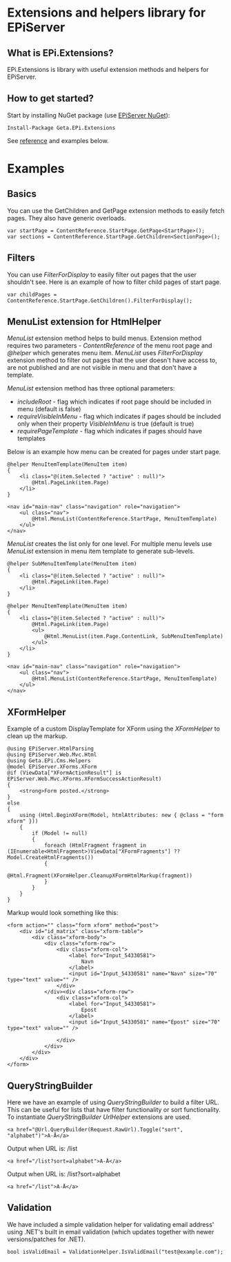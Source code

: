 Extensions and helpers library for EPiServer
==============

## What is EPi.Extensions?

EPi.Extensions is library with useful extension methods and helpers for EPiServer.

## How to get started?

Start by installing NuGet package (use [EPiServer NuGet](http://nuget.episerver.com/)):

    Install-Package Geta.EPi.Extensions

See [reference](http://geta.github.io/EPi.Extensions/) and examples below.

# Examples

## Basics

You can use the GetChildren and GetPage extension methods to easily fetch pages. They also have generic overloads.

    var startPage = ContentReference.StartPage.GetPage<StartPage>();
    var sections = ContentReference.StartPage.GetChildren<SectionPage>();

## Filters

You can use _FilterForDisplay_ to easily filter out pages that the user shouldn't see. Here is an example of how to filter child pages of start page.

    var childPages = ContentReference.StartPage.GetChildren().FilterForDisplay();


## MenuList extension for HtmlHelper

_MenuList_ extension method helps to build menus. Extension method requires two parameters - _ContentReference_ of the menu root page and _@helper_ which generates menu item. _MenuList_ uses _FilterForDisplay_ extension method to filter out pages that the user doesn't have access to, are not published and are not visible in menu and that don't have a template.

_MenuList_ extension method has three optional parameters:
- _includeRoot_ - flag which indicates if root page should be included in menu (default is false)
- _requireVisibleInMenu_ - flag which indicates if pages should be included only when their property _VisibleInMenu_ is true (default is true)
- _requirePageTemplate_ - flag which indicates if pages should have templates

Below is an example how menu can be created for pages under start page.

    @helper MenuItemTemplate(MenuItem item)
    {
        <li class="@(item.Selected ? "active" : null)">
            @Html.PageLink(item.Page)
        </li>
    }

    <nav id="main-nav" class="navigation" role="navigation">
        <ul class="nav">
            @Html.MenuList(ContentReference.StartPage, MenuItemTemplate)
        </ul>
    </nav>

_MenuList_ creates the list only for one level. For multiple menu levels use _MenuList_ extension in menu item template to generate sub-levels.

    @helper SubMenuItemTemplate(MenuItem item)
    {
        <li class="@(item.Selected ? "active" : null)">
            @Html.PageLink(item.Page)
        </li>
    }

    @helper MenuItemTemplate(MenuItem item)
    {
        <li class="@(item.Selected ? "active" : null)">
            @Html.PageLink(item.Page)
            <ul>
                @Html.MenuList(item.Page.ContentLink, SubMenuItemTemplate)
            </ul>
        </li>
    }

    <nav id="main-nav" class="navigation" role="navigation">
        <ul class="nav">
            @Html.MenuList(ContentReference.StartPage, MenuItemTemplate)
        </ul>
    </nav>

## XFormHelper

Example of a custom DisplayTemplate for XForm using the _XFormHelper_ to clean up the markup.

    @using EPiServer.HtmlParsing
    @using EPiServer.Web.Mvc.Html
    @using Geta.EPi.Cms.Helpers
    @model EPiServer.XForms.XForm
    @if (ViewData["XFormActionResult"] is EPiServer.Web.Mvc.XForms.XFormSuccessActionResult)
    {
        <strong>Form posted.</strong>
    }
    else
    {
        using (Html.BeginXForm(Model, htmlAttributes: new { @class = "form xform" }))
        {
            if (Model != null)
            {
                foreach (HtmlFragment fragment in (IEnumerable<HtmlFragment>)ViewData["XFormFragments"] ?? Model.CreateHtmlFragments())
                {
                    @Html.Fragment(XFormHelper.CleanupXFormHtmlMarkup(fragment))
                }
            }
        }
    }

Markup would look something like this:

    <form action="" class="form xform" method="post">
        <div id="id_matrix" class="xform-table">
            <div class="xform-body">
                <div class="xform-row">
                    <div class="xform-col">
                        <label for="Input_54330581">
                            Navn
                        </label>
                        <input id="Input_54330581" name="Navn" size="70" type="text" value="" />
                    </div>
                </div><div class="xform-row">
                    <div class="xform-col">
                        <label for="Input_54330581">
                            Epost
                        </label>
                        <input id="Input_54330581" name="Epost" size="70" type="text" value="" />
    
                    </div>
                </div>
            </div>
        </div>
    </form>

## QueryStringBuilder

Here we have an example of using _QueryStringBuilder_ to build a filter URL. This can be useful for lists that have filter functionality or sort functionality. To instantiate _QueryStringBuilder_ _UrlHelper_ extensions are used.

    <a href="@Url.QueryBuilder(Request.RawUrl).Toggle("sort", "alphabet")">A-Å</a>

Output when URL is: /list

    <a href="/list?sort=alphabet">A-Å</a>

Output when URL is: /list?sort=alphabet

    <a href="/list">A-Å</a>

## Validation
We have included a simple validation helper for validating email address' using .NET's built in email validation (which updates together with newer versions/patches for .NET).

    bool isValidEmail = ValidationHelper.IsValidEmail("test@example.com");
